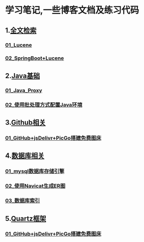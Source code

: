 # 学习笔记,一些博客文档及练习代码



## 1.[全文检索](<https://github.com/yizuoliang/blog/tree/master/Full-text%20Retrieval>)

### [01_Lucene](https://github.com/yizuoliang/blog/tree/master/Full-text%20Retrieval/01_Lucene)

### [02_SpringBoot+Lucene]( <https://github.com/yizuoliang/blog/tree/master/Full-text%20Retrieval/02_SpringBoot%2BLucene>)

## 2.[Java基础](<https://github.com/yizuoliang/blog/tree/master/Java基础>)

### [01_Java_Proxy]( <https://github.com/yizuoliang/blog/tree/master/Java基础/01_Java_Proxy>)

### [02_使用批处理方式配置Java环境]( <https://github.com/yizuoliang/blog/tree/master/Java基础/02_使用批处理方式配置Java环境>)

## 3.[Github相关](<https://github.com/yizuoliang/blog/tree/master/Github%E7%9B%B8%E5%85%B3>)

### [01_GitHub+jsDelivr+PicGo搭建免费图床](https://github.com/yizuoliang/blog/tree/master/Github相关/01_GitHub+jsDelivr+PicGo搭建免费图床)

## 4.[数据库相关](<https://github.com/yizuoliang/blog/tree/master/数据库%E7%9B%B8%E5%85%B3>)

### [01_mysql数据库存储引擎](https://github.com/yizuoliang/blog/tree/master/数据库相关/01_mysql数据库存储引擎)

### [02_使用Navicat生成ER图](https://github.com/yizuoliang/blog/tree/master/数据库相关/02_使用Navicat生成ER图)

### [03_数据库索引](https://github.com/yizuoliang/blog/tree/master/数据库相关/03_数据库索引)

## 5.[Quartz框架](<https://github.com/yizuoliang/blog/tree/master/Quartz框架>)

### [01_GitHub+jsDelivr+PicGo搭建免费图床](https://github.com/yizuoliang/blog/tree/master/Quartz框架/01_Quartz框架中CronTigger周期性调度问题)